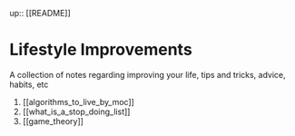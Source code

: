 up:: [[README]]

# Lifestyle Improvements

A collection of notes regarding improving your life, tips and tricks, advice, habits, etc

1. [[algorithms_to_live_by_moc]]
2. [[what_is_a_stop_doing_list]]
3. [[game_theory]]
